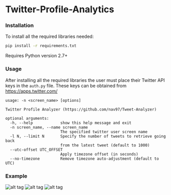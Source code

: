 # Twitter-Profile-Analytics

### Installation

To install all the required libraries needed:
```sh
pip install -r requirements.txt
```
Requires Python version 2.7+

### Usage 

After installing all the required libraries the user must place their Twitter API keys in the `auth.py` file. These keys can be obtained from  https://apps.twitter.com/

```
usage: -n <screen_name> [options]

Twitter Profile Analyzer (https://github.com/nav97/Tweet-Analyzer)

optional arguments:
  -h, --help            show this help message and exit
  -n screen_name, --name screen_name
                        The specified twitter user screen name
  -l N, --limit N       Specify the number of tweets to retrieve going back
                        from the latest tweet (default to 1000)
  --utc-offset UTC_OFFSET
                        Apply timezone offset (in seconds)
  --no-timezone         Remove timezone auto-adjustment (default to UTC)
```

### Example

![alt tag](https://raw.githubusercontent.com/nav97/Twitter-Profile-Analytics/master/Screenshots/Capture1.PNG)
![alt tag](https://raw.githubusercontent.com/nav97/Twitter-Profile-Analytics/master/Screenshots/Capture2.PNG)
![alt tag](https://raw.githubusercontent.com/nav97/Twitter-Profile-Analytics/master/Screenshots/Capture3.png)
